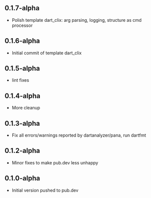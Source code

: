 ## 0.1.7-alpha

- Polish template dart_clix: arg parsing, logging, structure as cmd processor

## 0.1.6-alpha

- Initial commit of template dart_clix

## 0.1.5-alpha

- lint fixes

## 0.1.4-alpha

- More cleanup

## 0.1.3-alpha

- Fix all errors/warnings reported by dartanalyzer/pana, run dartfmt

## 0.1.2-alpha

- Minor fixes to make pub.dev less unhappy

## 0.1.0-alpha

- Initial version pushed to pub.dev
